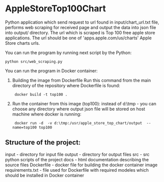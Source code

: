 # AppleStoreTop100Chart

Python application which send request to url found in input/chart_url.txt file,
performs web scraping for received page and output the data into json file into output/ directory.
The url which is scraped is Top 100 free apple store applications.
The url should be one of 'apps.apple.com/us/charts' Apple Store charts urls.

You can run the program by running next script by the Python:

    python src/web_scraping.py
    
You can run the program in Docker container:

1. Building the image from Dockerfile
   Run this command from the main directory of the repository where Dockerfile is found:
   
        docker build -t top100 .
        
2. Run the container from this image (top100):
   instead of d:\tmp - you can choose any directory where output json file will be stored on host 
   machine where docker is running:
   
        docker run -d  -v d:\tmp:/usr/apple_store_top_chart/output  --name=top100 top100
        
Structure of the project:
--------------------------
input - directory for input file
output - directory for output files
src - src python scripts of the project
docs - html documentation describing the source files
Dockerfile - docker file for building the docker container image
requirements.txt - file used for Dockerfile with required modeles which should be installed in Docker container 

